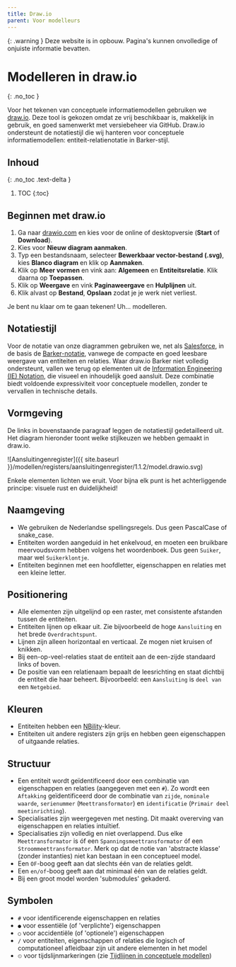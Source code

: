 ```yaml
---
title: Draw.io
parent: Voor modelleurs
---
```


{: .warning }
Deze website is in opbouw. Pagina's kunnen onvolledige of onjuiste informatie bevatten.

# Modelleren in draw.io
{: .no_toc }

Voor het tekenen van conceptuele informatiemodellen gebruiken we [draw.io](https://www.drawio.com/). Deze tool is gekozen omdat ze vrij beschikbaar is, makkelijk in gebruik, en goed samenwerkt met versiebeheer via GitHub. Draw.io ondersteunt de notatiestijl die wij hanteren voor conceptuele informatiemodellen: entiteit-relatienotatie in Barker-stijl.

## Inhoud
{: .no_toc .text-delta }
1. TOC
{:toc}

## Beginnen met draw.io

1. Ga naar [drawio.com](https://www.drawio.com/) en kies voor de online of desktopversie (**Start** of **Download**).
2. Kies voor **Nieuw diagram aanmaken**.
3. Typ een bestandsnaam, selecteer **Bewerkbaar vector-bestand (.svg)**, kies **Blanco diagram** en klik op **Aanmaken**.
4. Klik op **Meer vormen** en vink aan: **Algemeen** en **Entiteitsrelatie**. Klik daarna op **Toepassen**.
5. Klik op **Weergave** en vink **Paginaweergave** en **Hulplijnen** uit.
6. Klik alvast op **Bestand**, **Opslaan** zodat je je werk niet verliest.

Je bent nu klaar om te gaan tekenen! Uh... modelleren.

## Notatiestijl

Voor de notatie van onze diagrammen gebruiken we, net als [Salesforce](https://architect.salesforce.com/diagrams/framework/data-model-notation), in de basis de [Barker-notatie](https://vertabelo.com/blog/barkers-erd-notation/), vanwege de compacte en goed leesbare weergave van entiteiten en relaties. Waar draw.io Barker niet volledig ondersteunt, vallen we terug op elementen uit de [Information Engineering (IE) Notation](https://medium.com/@ericgcc/dont-get-wrong-explained-guide-to-choosing-a-database-design-notation-for-erd-in-a-while-7747925a7531#918d), die visueel en inhoudelijk goed aansluit. Deze combinatie biedt voldoende expressiviteit voor conceptuele modellen, zonder te vervallen in technische details.

## Vormgeving

De links in bovenstaande paragraaf leggen de notatiestijl gedetailleerd uit. Het diagram hieronder toont welke stijlkeuzen we hebben gemaakt in draw.io.

![Aansluitingenregister]({{ site.baseurl }}/modellen/registers/aansluitingenregister/1.1.2/model.drawio.svg)

Enkele elementen lichten we eruit. Voor bijna elk punt is het achterliggende principe: visuele rust en duidelijkheid!

## Naamgeving

- We gebruiken de Nederlandse spellingsregels. Dus geen PascalCase of snake_case.
- Entiteiten worden aangeduid in het enkelvoud, en moeten een bruikbare meervoudsvorm hebben volgens het woordenboek. Dus geen `Suiker`, maar wel `Suikerklontje`.
- Entiteiten beginnen met een hoofdletter, eigenschappen en relaties met een kleine letter.

## Positionering

- Alle elementen zijn uitgelijnd op een raster, met consistente afstanden tussen de entiteiten.
- Entiteiten lijnen op elkaar uit. Zie bijvoorbeeld de hoge `Aansluiting` en het brede `Overdrachtspunt`.
- Lijnen zijn alleen horizontaal en verticaal. Ze mogen niet kruisen of knikken.
- Bij een-op-veel-relaties staat de entiteit aan de een-zijde standaard links of boven.
- De positie van een relatienaam bepaalt de leesrichting en staat dichtbij de entiteit die haar beheert. Bijvoorbeeld: een `Aansluiting` is `deel van` een `Netgebied`.

## Kleuren

- Entiteiten hebben een [NBility](https://nbility-model.github.io/)-kleur.
- Entiteiten uit andere registers zijn grijs en hebben geen eigenschappen of uitgaande relaties.

## Structuur

- Een entiteit wordt geïdentificeerd door een combinatie van eigenschappen en relaties (aangegeven met een `#`). Zo wordt een `Aftakking` geïdentificeerd door de combinatie van `zijde`, `nominale waarde`, `serienummer` (`Meettransformator`) en `identificatie` (`Primair deel meetinrichting`).
- Specialisaties zijn weergegeven met nesting. Dit maakt overerving van eigenschappen en relaties intuïtief.
- Specialisaties zijn volledig en niet overlappend. Dus elke `Meettransformator` is óf een `Spanningsmeettransformator` óf een `Stroommeettransformator`. Merk op dat de notie van 'abstracte klasse' (zonder instanties) niet kan bestaan in een conceptueel model.
- Een `OF`-boog geeft aan dat slechts één van de relaties geldt.
- Een `en/of`-boog geeft aan dat minimaal één van de relaties geldt.
- Bij een groot model worden 'submodules' gekaderd.

## Symbolen

- `#` voor identificerende eigenschappen en relaties
- `●` voor essentiële (of 'verplichte') eigenschappen
- `○` voor accidentiële (of 'optionele') eigenschappen
- `/` voor entiteiten, eigenschappen of relaties die logisch of computationeel afleidbaar zijn uit andere elementen in het model
- `⏲` voor tijdslijnmarkeringen (zie [Tijdlijnen in conceptuele modellen](tijdlijnen))
